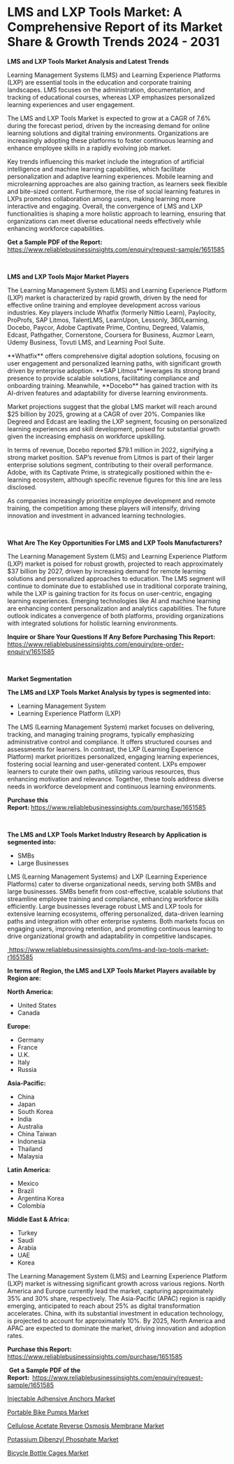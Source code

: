 <p><h1>LMS and LXP Tools Market: A Comprehensive Report of its Market Share & Growth Trends 2024 - 2031</h1></p><p><strong>LMS and LXP Tools Market Analysis and Latest Trends</strong></p>
<p><p>Learning Management Systems (LMS) and Learning Experience Platforms (LXP) are essential tools in the education and corporate training landscapes. LMS focuses on the administration, documentation, and tracking of educational courses, whereas LXP emphasizes personalized learning experiences and user engagement. </p><p>The LMS and LXP Tools Market is expected to grow at a CAGR of 7.6% during the forecast period, driven by the increasing demand for online learning solutions and digital training environments. Organizations are increasingly adopting these platforms to foster continuous learning and enhance employee skills in a rapidly evolving job market. </p><p>Key trends influencing this market include the integration of artificial intelligence and machine learning capabilities, which facilitate personalization and adaptive learning experiences. Mobile learning and microlearning approaches are also gaining traction, as learners seek flexible and bite-sized content. Furthermore, the rise of social learning features in LXPs promotes collaboration among users, making learning more interactive and engaging. Overall, the convergence of LMS and LXP functionalities is shaping a more holistic approach to learning, ensuring that organizations can meet diverse educational needs effectively while enhancing workforce capabilities.</p></p>
<p><strong>Get a Sample PDF of the Report:&nbsp;</strong> <a href="https://www.reliablebusinessinsights.com/enquiry/request-sample/1651585?utm_campaign=96&utm_medium=2&utm_source=Github&utm_content=ia&utm_term=26092024&utm_id=lms-and-lxp-tools">https://www.reliablebusinessinsights.com/enquiry/request-sample/1651585</a></p>
<p>&nbsp;</p>
<p><strong>LMS and LXP Tools Major Market Players</strong></p>
<p><p>The Learning Management System (LMS) and Learning Experience Platform (LXP) market is characterized by rapid growth, driven by the need for effective online training and employee development across various industries. Key players include Whatfix (formerly Nittio Learn), Paylocity, ProProfs, SAP Litmos, TalentLMS, LearnUpon, Lessonly, 360Learning, Docebo, Paycor, Adobe Captivate Prime, Continu, Degreed, Valamis, Edcast, Pathgather, Cornerstone, Coursera for Business, Auzmor Learn, Udemy Business, Tovuti LMS, and Learning Pool Suite.</p><p>**Whatfix** offers comprehensive digital adoption solutions, focusing on user engagement and personalized learning paths, with significant growth driven by enterprise adoption. **SAP Litmos** leverages its strong brand presence to provide scalable solutions, facilitating compliance and onboarding training. Meanwhile, **Docebo** has gained traction with its AI-driven features and adaptability for diverse learning environments.</p><p>Market projections suggest that the global LMS market will reach around $25 billion by 2025, growing at a CAGR of over 20%. Companies like Degreed and Edcast are leading the LXP segment, focusing on personalized learning experiences and skill development, poised for substantial growth given the increasing emphasis on workforce upskilling.</p><p>In terms of revenue, Docebo reported $79.1 million in 2022, signifying a strong market position. SAP’s revenue from Litmos is part of their larger enterprise solutions segment, contributing to their overall performance. Adobe, with its Captivate Prime, is strategically positioned within the e-learning ecosystem, although specific revenue figures for this line are less disclosed.</p><p>As companies increasingly prioritize employee development and remote training, the competition among these players will intensify, driving innovation and investment in advanced learning technologies.</p></p>
<p>&nbsp;</p>
<p><strong>What Are The Key Opportunities For LMS and LXP Tools Manufacturers?</strong></p>
<p><p>The Learning Management System (LMS) and Learning Experience Platform (LXP) market is poised for robust growth, projected to reach approximately $37 billion by 2027, driven by increasing demand for remote learning solutions and personalized approaches to education. The LMS segment will continue to dominate due to established use in traditional corporate training, while the LXP is gaining traction for its focus on user-centric, engaging learning experiences. Emerging technologies like AI and machine learning are enhancing content personalization and analytics capabilities. The future outlook indicates a convergence of both platforms, providing organizations with integrated solutions for holistic learning environments.</p></p>
<p><strong>Inquire or Share Your Questions If Any Before Purchasing This Report:</strong> <a href="https://www.reliablebusinessinsights.com/enquiry/pre-order-enquiry/1651585?utm_campaign=96&utm_medium=2&utm_source=Github&utm_content=ia&utm_term=26092024&utm_id=lms-and-lxp-tools">https://www.reliablebusinessinsights.com/enquiry/pre-order-enquiry/1651585</a></p>
<p>&nbsp;</p>
<p><strong>Market Segmentation</strong></p>
<p><strong>The LMS and LXP Tools Market Analysis by types is segmented into:</strong></p>
<p><ul><li>Learning Management System</li><li>Learning Experience Platform (LXP)</li></ul></p>
<p><p>The LMS (Learning Management System) market focuses on delivering, tracking, and managing training programs, typically emphasizing administrative control and compliance. It offers structured courses and assessments for learners. In contrast, the LXP (Learning Experience Platform) market prioritizes personalized, engaging learning experiences, fostering social learning and user-generated content. LXPs empower learners to curate their own paths, utilizing various resources, thus enhancing motivation and relevance. Together, these tools address diverse needs in workforce development and continuous learning environments.</p></p>
<p><strong>Purchase this Report:&nbsp;</strong><a href="https://www.reliablebusinessinsights.com/purchase/1651585?utm_campaign=96&utm_medium=2&utm_source=Github&utm_content=ia&utm_term=26092024&utm_id=lms-and-lxp-tools">https://www.reliablebusinessinsights.com/purchase/1651585</a></p>
<p>&nbsp;</p>
<p><strong>The LMS and LXP Tools Market Industry Research by Application is segmented into:</strong></p>
<p><ul><li>SMBs</li><li>Large Businesses</li></ul></p>
<p><p>LMS (Learning Management Systems) and LXP (Learning Experience Platforms) cater to diverse organizational needs, serving both SMBs and large businesses. SMBs benefit from cost-effective, scalable solutions that streamline employee training and compliance, enhancing workforce skills efficiently. Large businesses leverage robust LMS and LXP tools for extensive learning ecosystems, offering personalized, data-driven learning paths and integration with other enterprise systems. Both markets focus on engaging users, improving retention, and promoting continuous learning to drive organizational growth and adaptability in competitive landscapes.</p></p>
<p><a href="https://www.reliablebusinessinsights.com/lms-and-lxp-tools-market-r1651585?utm_campaign=96&utm_medium=2&utm_source=Github&utm_content=ia&utm_term=26092024&utm_id=lms-and-lxp-tools">&nbsp;https://www.reliablebusinessinsights.com/lms-and-lxp-tools-market-r1651585</a></p>
<p><strong>In terms of Region, the LMS and LXP Tools Market Players available by Region are:</strong></p>
<p>
    <p> <strong> North America: </strong>
        <ul>
            <li>United States</li>
            <li>Canada</li>
        </ul>
        </p> 
    <p> <strong> Europe: </strong>
        <ul>
            <li>Germany</li>
            <li>France</li>
            <li>U.K.</li>
            <li>Italy</li>
            <li>Russia</li>
        </ul>
        </p> 
    <p> <strong> Asia-Pacific: </strong>
        <ul>
            <li>China</li>
            <li>Japan</li>
            <li>South Korea</li>
            <li>India</li>
            <li>Australia</li>
            <li>China Taiwan</li>
            <li>Indonesia</li>
            <li>Thailand</li>
            <li>Malaysia</li>
        </ul>
        </p> 
    <p> <strong> Latin America: </strong>
        <ul>
            <li>Mexico</li>
            <li>Brazil</li>
            <li>Argentina Korea</li>
            <li>Colombia</li>
        </ul>
        </p> 
    <p> <strong> Middle East & Africa: </strong>
        <ul>
            <li>Turkey</li>
            <li>Saudi</li>
            <li>Arabia</li>
            <li>UAE</li>
            <li>Korea</li>
        </ul>
    </p>
    </p>
<p><p>The Learning Management System (LMS) and Learning Experience Platform (LXP) market is witnessing significant growth across various regions. North America and Europe currently lead the market, capturing approximately 35% and 30% share, respectively. The Asia-Pacific (APAC) region is rapidly emerging, anticipated to reach about 25% as digital transformation accelerates. China, with its substantial investment in education technology, is projected to account for approximately 10%. By 2025, North America and APAC are expected to dominate the market, driving innovation and adoption rates.</p></p>
<p><strong>Purchase this Report: </strong><a href="https://www.reliablebusinessinsights.com/purchase/1651585?utm_campaign=96&utm_medium=2&utm_source=Github&utm_content=ia&utm_term=26092024&utm_id=lms-and-lxp-tools">https://www.reliablebusinessinsights.com/purchase/1651585</a></p>
<p>&nbsp;<strong>Get a Sample PDF of the Report:&nbsp;&nbsp;</strong><a href="https://www.reliablebusinessinsights.com/enquiry/request-sample/1651585?utm_campaign=96&utm_medium=2&utm_source=Github&utm_content=ia&utm_term=26092024&utm_id=lms-and-lxp-tools">https://www.reliablebusinessinsights.com/enquiry/request-sample/1651585</a></p>
<p><strong></strong></p>
<p><p><a href="https://github.com/eustaciaism/Market-Research-Report-List-1/blob/main/injectable-adhensive-anchors-market.md?utm_campaign=96&utm_medium=2&utm_source=Github&utm_content=ia&utm_term=26092024&utm_id=lms-and-lxp-tools">Injectable Adhensive Anchors Market</a></p><p><a href="https://issuu.com/reportprime-2/docs/portable-bike-pumps-market-size-203_c758324a793458?utm_campaign=96&utm_medium=2&utm_source=Github&utm_content=ia&utm_term=26092024&utm_id=lms-and-lxp-tools">Portable Bike Pumps Market</a></p><p><a href="https://www.linkedin.com/pulse/cellulose-acetate-reverse-osmosis-membrane-market-trends-rdpcf?utm_campaign=96&utm_medium=2&utm_source=Github&utm_content=ia&utm_term=26092024&utm_id=lms-and-lxp-tools">Cellulose Acetate Reverse Osmosis Membrane Market</a></p><p><a href="https://www.linkedin.com/pulse/potassium-dibenzyl-phosphate-market-trends-regional-insights-hhedc?utm_campaign=96&utm_medium=2&utm_source=Github&utm_content=ia&utm_term=26092024&utm_id=lms-and-lxp-tools">Potassium Dibenzyl Phosphate Market</a></p><p><a href="https://issuu.com/reportprime-2/docs/bicycle-bottle-cages-market-size-20_f237324864e7e3?utm_campaign=96&utm_medium=2&utm_source=Github&utm_content=ia&utm_term=26092024&utm_id=lms-and-lxp-tools">Bicycle Bottle Cages Market</a></p></p>